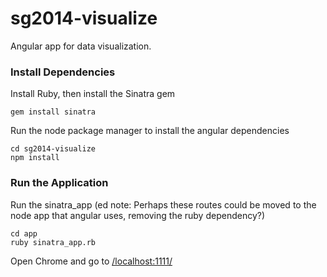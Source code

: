 sg2014-visualize
================

Angular app for data visualization.

### Install Dependencies

Install Ruby, then install the Sinatra gem
```
gem install sinatra
```
Run the node package manager to install the angular dependencies
```
cd sg2014-visualize
npm install
```

### Run the Application

Run the sinatra_app
(ed note: Perhaps these routes could be moved to the node app that angular uses, removing the ruby dependency?)

```
cd app
ruby sinatra_app.rb
```

Open Chrome and go to [/localhost:1111/](http://localhost:1111/)
